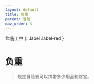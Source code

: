 ```yaml
---
layout: default
title: 负重
parent: 冒险
nav_order: 3
---
```


🏗️施工中
{: .label .label-red }

# 负重

> 规定冒险者可以携带多少用品和财宝。
